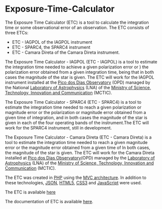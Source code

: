 # Exposure-Time-Calculator

The Exposure Time Calculator (ETC) is a tool to calculate the integration time or some observational error of an observation. The ETC consists of three ETCs: 
  * ETC - IAGPOL of the IAGPOL instrument
  * ETC - SPARC4, the SPARC4 instrument 
  * ETC - Camara Direta of the Camara Direta instrument.

The Exposure Time Calculator - IAGPOL (ETC - IAGPOL) is a tool to estimate the integration time needed to achieve a given polarization error or ) the polarization error obtained from a given integration time, being that in both cases the magnitude of the star is given. The ETC will work for the IAGPOL instrument installed at the [Pico dos Dias Observatory](http://lnapadrao.lna.br/OPD) (OPD) managed by the National [Laboratory of Astrophysics](http://lnapadrao.lna.br/) (LNA) of the [Ministry of Science, Technology, Innovation and Communication](http://www.mctic.gov.br/portal) (MCTIC).

The Exposure Time Calculator - SPARC4 (ETC - SPARC4) is a tool to estimate the integration time needed to reach a given polarization or magnitude error or the polarization or magnitude error obtained from a given time of integration, and in both cases the magnitude of the star is given in each of the four operating bands of the instrument.The ETC will work for the SPARC4 instrument, still in development.

The Exposure Time Calculator - Camara Direta (ETC - Camara Direta) is a tool to estimate the integration time needed to reach a given magnitude error or the magnitude error obtained from a given time of In both cases, the magnitude of the star is given. The ETC will work for the Camara Direta installed at [Pico dos Dias Observatory](http://lnapadrao.lna.br/OPD)(OPD) managed by the [Laboratory of Astrophysics](http://lnapadrao.lna.br/) (LNA) of the [Ministry of Science, Technology, Innovation and Communication](http://www.mctic.gov.br/portal) (MCTIC).

The ETC was created in [PHP](http://www.php.net/) using the [MVC architecture](https://pt.wikipedia.org/wiki/MVC). In addition to these technologies, [JSON](https://pt.wikipedia.org/wiki/JSON), [HTML5](https://pt.wikipedia.org/wiki/HTML5), [CSS3](https://pt.wikipedia.org/wiki/CSS3) and [JavaScript](https://pt.wikipedia.org/wiki/JavaScript) were used.

The ETC is available [here](http://www.inpe.br/etc/)

The documentation of ETC is available [here](https://github.com/LASalvador/Exposure-Time-Calculator/blob/master/Documentation.md).
